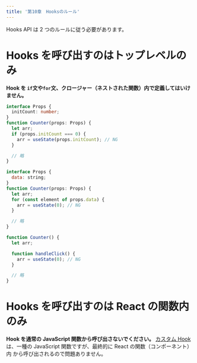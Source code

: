 ```yaml
---
title: '第10章　Hooksのルール'
---
```


Hooks API は 2 つのルールに従う必要があります。

# Hooks を呼び出すのはトップレベルのみ

**Hook を `if`文や`for`文、クロージャー（ネストされた関数）内で定義してはいけません。**

```typescript
interface Props {
  initCount: number;
}
function Counter(props: Props) {
  let arr;
  if (props.initCount === 0) {
    arr = useState(props.initCount); // NG
  }

  // 略
}
```

```javascript
interface Props {
  data: string;
}
function Counter(props: Props) {
  let arr;
  for (const element of props.data) {
    arr = useState(0); // NG
  }

  // 略
}
```

```javascript
function Counter() {
  let arr;

  function handleClick() {
    arr = useState(0); // NG
  }

  // 略
}
```

# Hooks を呼び出すのは React の関数内のみ

**Hook を通常の JavaScript 関数から呼び出さないでください。**
[カスタム Hook](https://ja.reactjs.org/docs/hooks-custom.html) は、一種の JavaScript 関数ですが、最終的に React の関数（コンポーネント）内
から呼び出されるので問題ありません。

